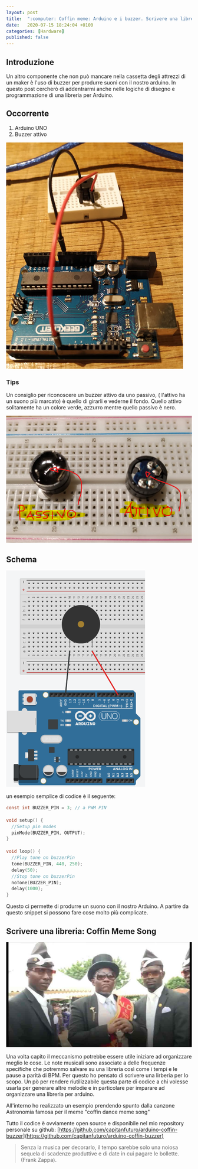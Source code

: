 ```yaml
---
layout: post
title:  ":computer: Coffin meme: Arduino e i buzzer. Scrivere una libreria"
date:   2020-07-15 18:24:04 +0100
categories: [Hardware]
published: false
---
```


## Introduzione

Un altro componente che non può mancare nella cassetta degli attrezzi di un maker è l'uso di buzzer per produrre suoni con il nostro arduino. In questo post cercherò di addentrarmi anche nelle logiche di disegno e programmazione di una libreria per Arduino.

## Occorrente

1. Arduino UNO
2. Buzzer attivo

![foto](/assets/2020-07-15/foto.png)

### Tips

Un consiglio per riconoscere un buzzer attivo da uno passivo, ( l'attivo ha un suono più marcato) è quello di girarli e vederne il fondo. Quello attivo solitamente ha un colore verde, azzurro mentre quello passivo è nero.

![buzzers](/assets/2020-07-15/buzzers.png)

## Schema

![schema](/assets/2020-07-15/schema.png)

un esempio semplice di codice è il seguente:

~~~c
const int BUZZER_PIN = 3; // a PWM PIN

void setup() {
  //Setup pin modes
  pinMode(BUZZER_PIN, OUTPUT);
}

void loop() {
  //Play tone on buzzerPin
  tone(BUZZER_PIN, 440, 250);
  delay(50);
  //Stop tone on buzzerPin
  noTone(BUZZER_PIN);
  delay(1000);
}
~~~

Questo ci permette di produrre un suono con il nostro Arduino. A partire da questo snippet si possono fare cose molto più complicate.

## Scrivere una libreria: Coffin Meme Song

![coffin](/assets/2020-07-15/coffin.jpg)

Una volta capito il meccanismo potrebbe essere utile iniziare ad organizzare meglio le cose.
Le note musicali sono associate a delle frequenze specifiche che potremmo salvare su una libreria così come i tempi e le pause a parità di BPM.
Per questo ho pensato di scrivere una lirberia per lo scopo. Un pò per rendere riutilizzabile questa parte di codice a chi volesse usarla per generare altre melodie e in particolare per imparare ad organizzare una libreria per arduino.

All'interno ho realizzato un esempio prendendo spunto dalla canzone Astronomia famosa per il meme "coffin dance meme song"

Tutto il codice è ovviamente open source e disponibile nel mio repository personale su github:
[https://github.com/capitanfuturo/arduino-coffin-buzzer](https://github.com/capitanfuturo/arduino-coffin-buzzer)

> Senza la musica per decorarlo, il tempo sarebbe solo una noiosa sequela di scadenze produttive e di date in cui pagare le bollette. (Frank Zappa).
